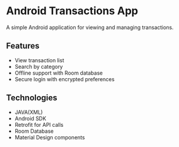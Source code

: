 # Android Transactions App

A simple Android application for viewing and managing transactions.

## Features

- View transaction list
- Search by category
- Offline support with Room database
- Secure login with encrypted preferences

## Technologies

- JAVA(XML)
- Android SDK
- Retrofit for API calls
- Room Database
- Material Design components